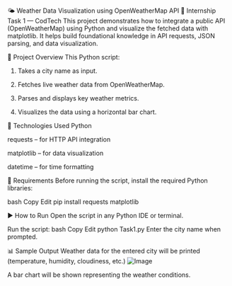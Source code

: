 🌤️ Weather Data Visualization using OpenWeatherMap API
📌 Internship Task 1 — CodTech
This project demonstrates how to integrate a public API (OpenWeatherMap) using Python and visualize the fetched data with matplotlib. It helps build foundational knowledge in API requests, JSON parsing, and data visualization.

📁 Project Overview
This Python script:

1. Takes a city name as input.

2. Fetches live weather data from OpenWeatherMap.

3. Parses and displays key weather metrics.

4. Visualizes the data using a horizontal bar chart.

🔧 Technologies Used
Python

requests – for HTTP API integration

matplotlib – for data visualization

datetime – for time formatting

🧾 Requirements
Before running the script, install the required Python libraries:

bash
Copy
Edit
pip install requests matplotlib

▶️ How to Run
Open the script in any Python IDE or terminal.

Run the script:
bash
Copy
Edit
python Task1.py
Enter the city name when prompted.

📊 Sample Output
Weather data for the entered city will be printed (temperature, humidity, cloudiness, etc.)
![Image](https://github.com/user-attachments/assets/7c30c250-e590-45bc-bb7b-5f0202dc749a)

A bar chart will be shown representing the weather conditions.



